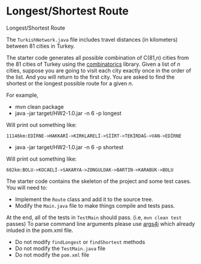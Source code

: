 # Longest/Shortest Route
Longest/Shortest Route


The `TurkishNetwork.java` file includes travel distances (in kilometers) between 81 cities in Turkey.

The starter code generates all possible combination of C(81,*n*) cities from the 81 cities of Turkey using the [combinatorics](https://github.com/dpaukov/combinatoricslib3) library. 
Given a list of *n* cities, suppose you are going to visit each city exactly once in the order of the list. And you will return to the first city.
You are asked to find the shortest or the longest possible route for a given *n*.

For example,

* mvn clean package
* java -jar target/HW2-1.0.jar -n 6 -p longest 

Will print out something like:

```
11146km:EDİRNE->HAKKARİ->KIRKLARELİ->SİİRT->TEKİRDAĞ->VAN->EDİRNE
```

* java -jar target/HW2-1.0.jar -n 6 -p shortest 

Will print out something like:

```
682km:BOLU->KOCAELİ->SAKARYA->ZONGULDAK->BARTIN->KARABÜK->BOLU
```

The starter code contains the skeleton of the project and some test cases. 
You will need to:

* Implement the `Route` class and add it to the source tree.
* Modify the `Main.java` file to make things compile and tests pass.

At the end, all of the tests in `TestMain` should pass. (i.e, `mvn clean test` passes)
To parse command line arguments please use [args4j](https://github.com/kohsuke/args4j/blob/master/args4j-maven-plugin-example/src/main/java/org/kohsuke/args4j/maven/Example.java) which already inluded in the pom.xml file.

* Do not modify `findLongest` or `findShortest` methods
* Do not modify the `TestMain.java` file
* Do not modify the `pom.xml` file